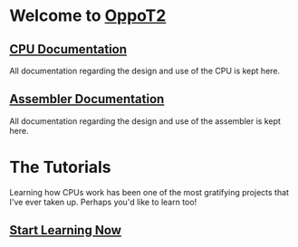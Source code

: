 # Welcome to [OppoT2](https://github.com/ZacheryCalahan/OppoT2)

## [CPU Documentation](cpu/index.md)
All documentation regarding the design and use of the CPU is kept here.

## [Assembler Documentation](asm/index.md)
All documentation regarding the design and use of the assembler is kept here.

# The Tutorials
Learning how CPUs work has been one of the most gratifying projects that I've ever taken up. Perhaps you'd like to learn too!

## [Start Learning Now](tutorial/index.md)


